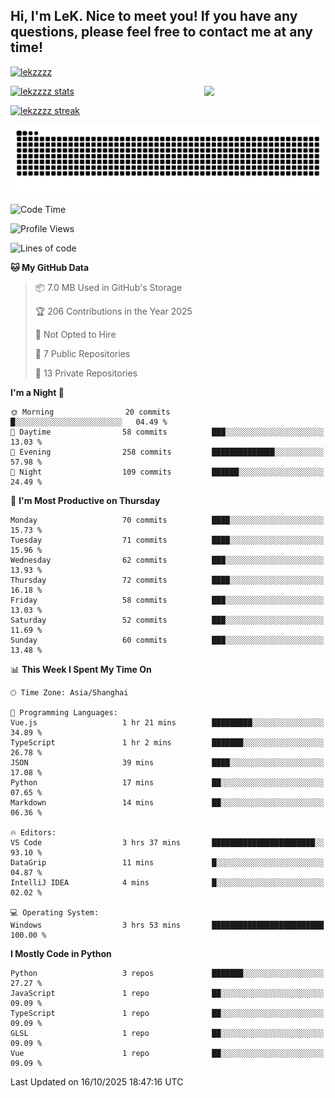 ## Hi, I'm LeK. Nice to meet you! If you have any questions, please feel free to contact me at any time!

<p align="left"> <a href="https://github.com/ryo-ma/github-profile-trophy"><img src="https://github-profile-trophy.vercel.app/?username=lekzzzz" alt="lekzzzz" /></a> </p>

<img align="right" width="38.5%" src="https://github.com/LeKZzzz/LeKZzzz/blob/master/img/img_1_1.gif"/>

<a href="https://github.com/LeKZzzz"><img width="58%" src="https://github-readme-stats.vercel.app/api?username=lekzzzz&show_icons=true&locale=en" alt="lekzzzz stats"></a>

<a href="https://github.com/LeKZzzz"><img width="58%" src="https://github-readme-streak-stats.herokuapp.com/?user=lekzzzz&" alt="lekzzzz streak"></a>


![snake](https://raw.githubusercontent.com/LeKZzzz/LeKZzzz/output/github-contribution-grid-snake.svg)


<!--START_SECTION:waka-->
![Code Time](http://img.shields.io/badge/Code%20Time-650%20hrs%209%20mins-blue)

![Profile Views](http://img.shields.io/badge/Profile%20Views-0-blue)

![Lines of code](https://img.shields.io/badge/From%20Hello%20World%20I%27ve%20Written-3.8%20million%20lines%20of%20code-blue)

**🐱 My GitHub Data** 

> 📦 7.0 MB Used in GitHub's Storage 
 > 
> 🏆 206 Contributions in the Year 2025
 > 
> 🚫 Not Opted to Hire
 > 
> 📜 7 Public Repositories 
 > 
> 🔑 13 Private Repositories 
 > 
**I'm a Night 🦉** 

```text
🌞 Morning                20 commits          █░░░░░░░░░░░░░░░░░░░░░░░░   04.49 % 
🌆 Daytime                58 commits          ███░░░░░░░░░░░░░░░░░░░░░░   13.03 % 
🌃 Evening                258 commits         ██████████████░░░░░░░░░░░   57.98 % 
🌙 Night                  109 commits         ██████░░░░░░░░░░░░░░░░░░░   24.49 % 
```
📅 **I'm Most Productive on Thursday** 

```text
Monday                   70 commits          ████░░░░░░░░░░░░░░░░░░░░░   15.73 % 
Tuesday                  71 commits          ████░░░░░░░░░░░░░░░░░░░░░   15.96 % 
Wednesday                62 commits          ███░░░░░░░░░░░░░░░░░░░░░░   13.93 % 
Thursday                 72 commits          ████░░░░░░░░░░░░░░░░░░░░░   16.18 % 
Friday                   58 commits          ███░░░░░░░░░░░░░░░░░░░░░░   13.03 % 
Saturday                 52 commits          ███░░░░░░░░░░░░░░░░░░░░░░   11.69 % 
Sunday                   60 commits          ███░░░░░░░░░░░░░░░░░░░░░░   13.48 % 
```


📊 **This Week I Spent My Time On** 

```text
🕑︎ Time Zone: Asia/Shanghai

💬 Programming Languages: 
Vue.js                   1 hr 21 mins        █████████░░░░░░░░░░░░░░░░   34.89 % 
TypeScript               1 hr 2 mins         ███████░░░░░░░░░░░░░░░░░░   26.78 % 
JSON                     39 mins             ████░░░░░░░░░░░░░░░░░░░░░   17.08 % 
Python                   17 mins             ██░░░░░░░░░░░░░░░░░░░░░░░   07.65 % 
Markdown                 14 mins             ██░░░░░░░░░░░░░░░░░░░░░░░   06.36 % 

🔥 Editors: 
VS Code                  3 hrs 37 mins       ███████████████████████░░   93.10 % 
DataGrip                 11 mins             █░░░░░░░░░░░░░░░░░░░░░░░░   04.87 % 
IntelliJ IDEA            4 mins              █░░░░░░░░░░░░░░░░░░░░░░░░   02.02 % 

💻 Operating System: 
Windows                  3 hrs 53 mins       █████████████████████████   100.00 % 
```

**I Mostly Code in Python** 

```text
Python                   3 repos             ███████░░░░░░░░░░░░░░░░░░   27.27 % 
JavaScript               1 repo              ██░░░░░░░░░░░░░░░░░░░░░░░   09.09 % 
TypeScript               1 repo              ██░░░░░░░░░░░░░░░░░░░░░░░   09.09 % 
GLSL                     1 repo              ██░░░░░░░░░░░░░░░░░░░░░░░   09.09 % 
Vue                      1 repo              ██░░░░░░░░░░░░░░░░░░░░░░░   09.09 % 
```




 Last Updated on 16/10/2025 18:47:16 UTC
<!--END_SECTION:waka-->
